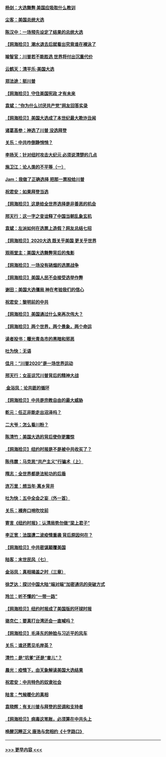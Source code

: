 #### [杨剑：大选舞弊 美国应吸取什么教训](../pages/nsc993/n12543937.md?t=11122202) 
#### [尘客：美国总统大选](../pages/nsc993/n12543828.md?t=11122202) 
#### [陈汉中：一场预先设定了结果的总统大选](../pages/nsc993/n12543564.md?t=11122202) 
#### [【网海拾贝】潮水退去后就看出究竟谁在裸泳了](../pages/nsc993/n12543321.md?t=11122202) 
#### [喻智官：川普若不能胜选 世界将付出沉重代价](../pages/nsc993/n12541352.md?t=11122202) 
#### [云鹤天：清平乐‧美国大选](../pages/nsc993/n12540916.md?t=11122202) 
#### [郑法途：挺川普](../pages/nsc993/n12540898.md?t=11122202) 
#### [【网海拾贝】守住美国宪政 才有未来](../pages/nsc993/n12540423.md?t=11122202) 
#### [袁斌：“你为什么讨厌共产党”网友回答实录](../pages/nsc993/n12540208.md?t=11122202) 
#### [【网海拾贝】美国大选成了本世纪最大欺诈丑闻](../pages/nsc993/n12538029.md?t=11122202) 
#### [诸葛高参：神选了川普 没选拜登](../pages/nsc993/n12537664.md?t=11122202) 
#### [关乐：中共咋倒静悄悄？](../pages/nsc993/n12537615.md?t=11122202) 
#### [李扬天：针对纽时攻击大纪元 必须说清楚的几点](../pages/nsc993/n12536001.md?t=11122202) 
#### [施卫江：论人类的不平等（一）](../pages/nsc993/n12535700.md?t=11122202) 
#### [Jam：我做了正确选择 把那一票投给川普](../pages/nsc993/n12535743.md?t=11122202) 
#### [祝君安：如果拜登当选](../pages/nsc993/n12535726.md?t=11122202) 
#### [【网海拾贝】这是给全世界选择是非善恶的机会](../pages/nsc993/n12535061.md?t=11122202) 
#### [邢天行：这一字之变诠释了中国当朝乱象玄机](../pages/nsc993/n12533446.md?t=11122202) 
#### [袁斌：左派如何在选票上造假？网友总结七招](../pages/nsc993/n12533180.md?t=11122202) 
#### [【网海拾贝】2020大选 既关乎美国 更关乎世界](../pages/nsc993/n12533161.md?t=11122202) 
#### [观雨堂主：美国大选舞弊背后的鬼影](../pages/nsc993/n12533153.md?t=11122202) 
#### [【网海拾贝】一场没有硝烟的选票战争](../pages/nsc993/n12531883.md?t=11122202) 
#### [【网海拾贝】美国人民不会接受选举作弊](../pages/nsc993/n12528850.md?t=11122202) 
#### [谢田：美国大选僵局 神在考验我们的信心](../pages/nsc993/n12527932.md?t=11122202) 
#### [祝君安：黎明前的中共](../pages/nsc993/n12524071.md?t=11122202) 
#### [【网海拾贝】美国通过什么来再次伟大？](../pages/nsc993/n12523844.md?t=11122202) 
#### [【网海拾贝】两个世界，两个景象，两个命运](../pages/nsc993/n12521419.md?t=11122202) 
#### [读者投书：曝光青岛市的黑暗和邪恶](../pages/nsc993/n12520988.md?t=11122202) 
#### [吐为快：无语](../pages/nsc993/n12518588.md?t=11122202) 
#### [佳月：“川普2020”是一场世界运动](../pages/nsc993/n12518581.md?t=11122202) 
#### [邢天行：女巫诅咒川普背后的精神大战](../pages/nsc993/n12517257.md?t=11122202) 
#### [ 金浴凤：论共匪的循环](../pages/nsc993/n12517133.md?t=11122202) 
#### [【网海拾贝】中共是宗教自由的最大威胁](../pages/nsc993/n12516879.md?t=11122202) 
#### [乾元：任正非能走出沼泽吗？](../pages/nsc993/n12515831.md?t=11122202) 
#### [二大爷：怎么看川粉？](../pages/nsc993/n12515820.md?t=11122202) 
#### [陈清竹：美国大选的背后使你更震惊](../pages/nsc993/n12515589.md?t=11122202) 
#### [【网海拾贝】纽约时报是不是被中共收买了？](../pages/nsc993/n12515122.md?t=11122202) 
#### [陈伟霆：马克思“共产主义”行骗术（上）](../pages/nsc993/n12510217.md?t=11122202) 
#### [隋志：全世界都是法轮功的后盾](../pages/nsc993/n12510636.md?t=11122202) 
#### [连万里：想当年‧离乡背井](../pages/nsc993/n12510623.md?t=11122202) 
#### [吐为快：五中全会之妄（外一首）](../pages/nsc993/n12510470.md?t=11122202) 
#### [关乐：裸奔口哨吹坟前](../pages/nsc993/n12510403.md?t=11122202) 
#### [寄言《纽约时报》：认清局势勿做“梁上君子”](../pages/nsc993/n12510042.md?t=11122202) 
#### [李正宽：法国遭二波疫情重袭 背后原因何在？](../pages/nsc993/n12509971.md?t=11122202) 
#### [【网海拾贝】中共密谋颠覆美国](../pages/nsc993/n12509816.md?t=11122202) 
#### [陆客：末世民风（七）](../pages/nsc993/n12507822.md?t=11122202) 
#### [金浴凤：真相揭盖之时（三章）](../pages/nsc993/n12507804.md?t=11122202) 
#### [徐芝达：探讨中国大陆“端对端”加密通讯的突破方式](../pages/nsc993/n12507682.md?t=11122202) 
#### [玲兰：听不懂的“一带一路”](../pages/nsc993/n12507669.md?t=11122202) 
#### [【网海拾贝】纽约时报成了美国版的环球时报](../pages/nsc993/n12507053.md?t=11122202) 
#### [骆克仁：要真打台湾还会一直喊吗？](../pages/nsc993/n12506843.md?t=11122202) 
#### [【网海拾贝】毛泽东的肿脸与习近平的风车](../pages/nsc993/n12504537.md?t=11122202) 
#### [关乐：谁还愿见毛岸英？](../pages/nsc993/n12503866.md?t=11122202) 
#### [清竹：是“坑爹”还是“害儿”？](../pages/nsc993/n12503034.md?t=11122202) 
#### [晨光：疫情下，由天象解读美国大选结果](../pages/nsc993/n12502536.md?t=11122202) 
#### [祝君安：中共特色的奴隶社会](../pages/nsc993/n12501529.md?t=11122202) 
#### [陆言：气候暖化的真相](../pages/nsc993/n12501183.md?t=11122202) 
#### [袁晓辉：有关川普与拜登的民调和支持者](../pages/nsc993/n12500433.md?t=11122202) 
#### [【网海拾贝】病毒这笔账，必须算在中共头上](../pages/nsc993/n12500320.md?t=11122202) 
#### [唤醒沉睡正义 唐浩与您相约《十字路口》](../pages/nsc993/n12497980.md?t=11122202) 

----
#### [ >>> 更早内容 <<< ](../indexes/nsc993-earlier.md)
